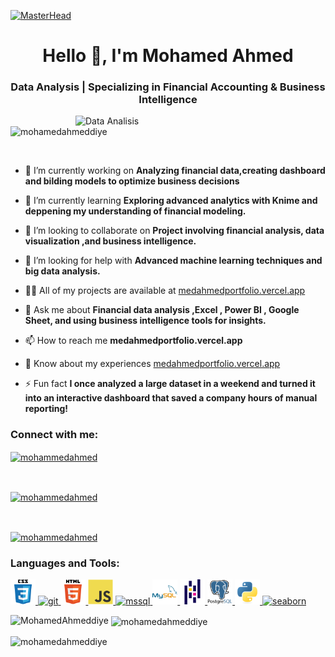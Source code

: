 
[![MasterHead](https://miro.medium.com/v2/resize:fit:1400/0*zTV0EpmmZQdJRpVk.gif)](medahmedportfolio.vercel.app)
<h1 align="center">Hello 👋, I'm Mohamed Ahmed</h1>
<h3 align="center">Data Analysis | Specializing in Financial Accounting & Business Intelligence</h3>

<img align = "right" alt = "Data Analisis" width="400" src="https://cdn.dribbble.com/users/2243198/screenshots/5791691/anim-5-800.gif">

<p align="left"> <img src="https://komarev.com/ghpvc/?username=mohamedahmeddiye&label=Profile%20views&color=0e75b6&style=flat" alt="mohamedahmeddiye" /> </p>

<p align="left"> <a href="https://twitter.com/" target="blank"><img src="https://img.shields.io/twitter/follow/?logo=twitter&style=for-the-badge" alt="" /></a> </p>

- 🔭 I’m currently working on **Analyzing financial data,creating dashboard and bilding models to optimize business decisions**

- 🌱 I’m currently learning **Exploring advanced analytics with Knime and deppening my understanding of financial modeling.**

- 👯 I’m looking to collaborate on **Project involving financial analysis, data visualization ,and business intelligence.**

- 🤝 I’m looking for help with **Advanced machine learning techniques and big data analysis.**

- 👨‍💻 All of my projects are available at [medahmedportfolio.vercel.app](medahmedportfolio.vercel.app)

- 💬 Ask me about **Financial data analysis ,Excel , Power BI , Google Sheet, and using business intelligence tools for insights.**

- 📫 How to reach me **medahmedportfolio.vercel.app**

- 📄 Know about my experiences [medahmedportfolio.vercel.app](medahmedportfolio.vercel.app)

- ⚡ Fun fact **I once analyzed a large dataset in a weekend and turned it into an interactive dashboard that saved a company hours of manual reporting!**

<h3 align="left">Connect with me:</h3>
<p align="left">
<a href="https://linkedin.com/in/mohammed-ahmed-052769239" target="blank"><img align="center" src="https://raw.githubusercontent.com/rahuldkjain/github-profile-readme-generator/master/src/images/icons/Social/linked-in-alt.svg" alt="mohammedahmed" height="30" width="40" /></a>
</p> <br>
<p align="left">
<a href="mailto:medkoumba@gmail.com" target="blank"><img align="center" src="https://img.icons8.com/emoji/96/e-mail.png" alt="mohammedahmed" height="30" width="40" /></a>
</p><br>
<p align="left">
<a href="tel:+22244121245"target="blank"><img align="center" src="https://img.icons8.com/color/48/ringer-volume.png" alt="mohammedahmed" height="30" width="40" /></a>
</p>

<h3 align="left">Languages and Tools:</h3>
<p align="left"> <a href="https://www.w3schools.com/css/" target="_blank" rel="noreferrer"> <img src="https://raw.githubusercontent.com/devicons/devicon/master/icons/css3/css3-original-wordmark.svg" alt="css3" width="40" height="40"/> </a> <a href="https://git-scm.com/" target="_blank" rel="noreferrer"> <img src="https://www.vectorlogo.zone/logos/git-scm/git-scm-icon.svg" alt="git" width="40" height="40"/> </a> <a href="https://www.w3.org/html/" target="_blank" rel="noreferrer"> <img src="https://raw.githubusercontent.com/devicons/devicon/master/icons/html5/html5-original-wordmark.svg" alt="html5" width="40" height="40"/> </a> <a href="https://developer.mozilla.org/en-US/docs/Web/JavaScript" target="_blank" rel="noreferrer"> <img src="https://raw.githubusercontent.com/devicons/devicon/master/icons/javascript/javascript-original.svg" alt="javascript" width="40" height="40"/> </a> <a href="https://www.microsoft.com/en-us/sql-server" target="_blank" rel="noreferrer"> <img src="https://www.svgrepo.com/show/303229/microsoft-sql-server-logo.svg" alt="mssql" width="40" height="40"/> </a> <a href="https://www.mysql.com/" target="_blank" rel="noreferrer"> <img src="https://raw.githubusercontent.com/devicons/devicon/master/icons/mysql/mysql-original-wordmark.svg" alt="mysql" width="40" height="40"/> </a> <a href="https://pandas.pydata.org/" target="_blank" rel="noreferrer"> <img src="https://raw.githubusercontent.com/devicons/devicon/2ae2a900d2f041da66e950e4d48052658d850630/icons/pandas/pandas-original.svg" alt="pandas" width="40" height="40"/> </a> <a href="https://www.postgresql.org" target="_blank" rel="noreferrer"> <img src="https://raw.githubusercontent.com/devicons/devicon/master/icons/postgresql/postgresql-original-wordmark.svg" alt="postgresql" width="40" height="40"/> </a> <a href="https://www.python.org" target="_blank" rel="noreferrer"> <img src="https://raw.githubusercontent.com/devicons/devicon/master/icons/python/python-original.svg" alt="python" width="40" height="40"/> </a> <a href="https://seaborn.pydata.org/" target="_blank" rel="noreferrer"> <img src="https://seaborn.pydata.org/_images/logo-mark-lightbg.svg" alt="seaborn" width="40" height="40"/> </a> </p>

<p><img align="left" src="https://github-readme-stats.vercel.app/api/top-langs?username=mohamedahmeddiye&show_icons=true&locale=en&layout=compact" alt="MohamedAhmeddiye" /></p>

<p>&nbsp;<img align="center" src="https://github-readme-stats.vercel.app/api?username=mohamedahmeddiye&show_icons=true&locale=en" alt="mohamedahmeddiye" /></p>

<p><img align="center" src="https://github-readme-streak-stats.herokuapp.com/?user=mohamedahmeddiye&" alt="mohamedahmeddiye" /></p>
